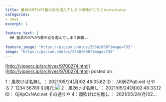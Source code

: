```yaml
---
title: 童貞の97%が5番の女を選んでしまう画像がこちらｗｗｗｗｗｗ
categories:
- news
excerpt: |
  
feature_text: |
  ## 童貞の97%が5番の女を選んでしまう画像...
  
feature_image: "https://picsum.photos/2560/600?image=733"
image: "https://picsum.photos/2560/600?image=733"
---
```


[http://vippers.jp/archives/9700274.html](http://vippers.jp/archives/9700274.html)
posted on 

<!--more-->

1：風吹けば名無し ： 2021/05/24(月)02:46:05.82 ID： /J0j6ZPq0.net せやろ？ 1234 56789 引用元:![](https://i.imgur.com/rZnHQKI.jpg) 2：風吹けば名無し ： 2021/05/24(月)02:46:33.12 ID： GjKpCxNAd.net その通りや 4：風吹けば名無し ： 2021/05/24(月)02...
